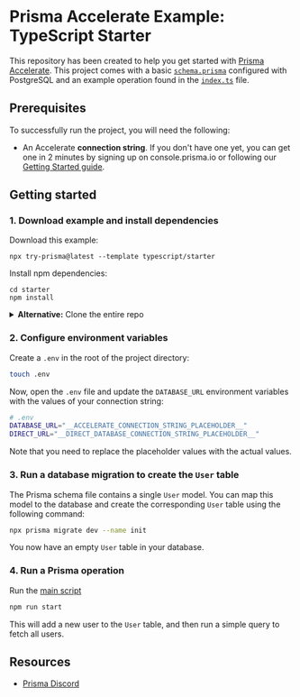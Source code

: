 # Prisma Accelerate Example: TypeScript Starter

This repository has been created to help you get started with [Prisma Accelerate](https://prisma.io/accelerate). This project comes with a basic [`schema.prisma`](./prisma/schema.prisma) configured with PostgreSQL and an example operation found in the [`index.ts`](./index.ts) file.

## Prerequisites

To successfully run the project, you will need the following:

- An Accelerate **connection string**. If you don't have one yet, you can get one in 2 minutes by signing up on console.prisma.io or following our [Getting Started guide](https://www.prisma.io/docs/accelerate/getting-started#1-enable-accelerate).

## Getting started

### 1. Download example and install dependencies

Download this example:

```
npx try-prisma@latest --template typescript/starter
```

Install npm dependencies:

```
cd starter
npm install
```

<details><summary><strong>Alternative:</strong> Clone the entire repo</summary>

Clone this repository:

```
git clone git@github.com:prisma/prisma-examples.git --depth=1
```

Install npm dependencies:

```
cd prisma-examples/typescript/starter
npm install
```

</details>

### 2. Configure environment variables

Create a `.env` in the root of the project directory:

```bash
touch .env
```

Now, open the `.env` file and update the `DATABASE_URL` environment variables with the values of your connection string:

```bash
# .env
DATABASE_URL="__ACCELERATE_CONNECTION_STRING_PLACEHOLDER__"
DIRECT_URL="__DIRECT_DATABASE_CONNECTION_STRING_PLACEHOLDER__"
```

Note that you need to replace the placeholder values with the actual values.

### 3. Run a database migration to create the `User` table

The Prisma schema file contains a single `User` model. You can map this model to the database and create the corresponding `User` table using the following command:

```bash
npx prisma migrate dev --name init
```

You now have an empty `User` table in your database.

### 4. Run a Prisma operation

Run the [main script](./src/index.ts) 

```bash
npm run start
```

This will add a new user to the `User` table, and then run a simple query to fetch all users.

## Resources

- [Prisma Discord](https://pris.ly/discord)
